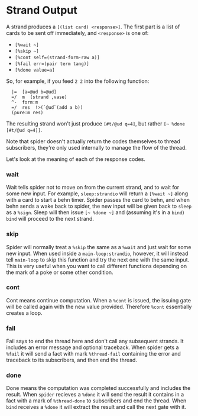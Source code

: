 # Strand Output

A strand produces a `[(list card) <response>]`. The first part is a list of cards to be sent off immediately, and `<response>` is one of:

- `[%wait ~]`
- `[%skip ~]`
- `[%cont self=(strand-form-raw a)]`
- `[%fail err=(pair term tang)]`
- `[%done value=a]`

So, for example, if you feed `2 2` into the following function:

```
  |=  [a=@ud b=@ud]
  =/  m  (strand ,vase) 
  ^-  form:m
  =/  res  !>(`@ud`(add a b))
  (pure:m res)
```

The resulting strand won't just produce `[#t/@ud q=4]`, but rather `[~ %done [#t/@ud q=4]]`.

Note that spider doesn't actually return the codes themselves to thread subscribers, they're only used internally to manage the flow of the thread.

Let's look at the meaning of each of the response codes.

### wait

Wait tells spider not to move on from the current strand, and to wait for some new input. For example, `sleep:strandio` will return a `[%wait ~]` along with a card to start a behn timer. Spider passes the card to behn, and when behn sends a wake back to spider, the new input will be given back to `sleep` as a `%sign`. Sleep will then issue `[~ %done ~]` and (assuming it's in a `bind`) `bind` will proceed to the next strand.

### skip

Spider will normally treat a `%skip` the same as a `%wait` and just wait for some new input. When used inside a `main-loop:strandio`, however, it will instead tell `main-loop` to skip this function and try the next one with the same input. This is very useful when you want to call different functions depending on the mark of a poke or some other condition.

### cont

Cont means continue computation. When a `%cont` is issued, the issuing gate will be called again with the new value provided. Therefore `%cont` essentially creates a loop.

### fail

Fail says to end the thread here and don't call any subsequent strands. It includes an error message and optional traceback. When spider gets a `%fail` it will send a fact with mark `%thread-fail` containing the error and traceback to its subscribers, and then end the thread.

### done

Done means the computation was completed successfully and includes the result. When `spider` recieves a `%done` it will send the result it contains in a fact with a mark of `%thread-done` to subscribers and end the thread. When `bind` receives a `%done` it will extract the result and call the next gate with it.
